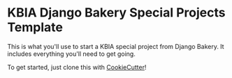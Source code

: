 # KBIA Django Bakery Special Projects Template

This is what you'll use to start a KBIA special project from Django Bakery. It includes everything you'll need to get going.

To get started, just clone this with [CookieCutter](https://github.com/audreyr/cookiecutter)!